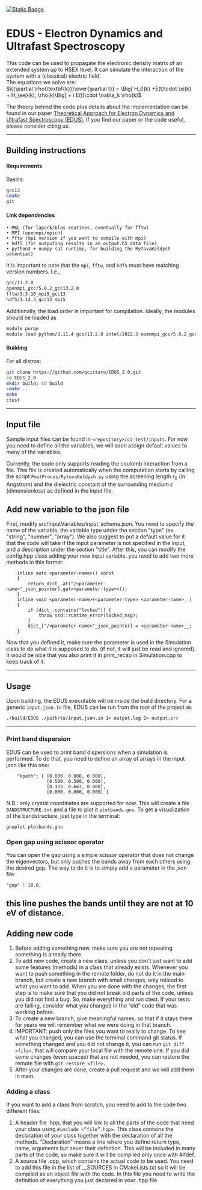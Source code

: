 [![Static Badge](https://img.shields.io/badge/DOI-10.1021%2Facs.jctc.2c00674-blue?style=flat&logo=DOI)
](https://doi.org/10.1021/acs.jctc.2c00674)

# EDUS - Electron Dynamics and Ultrafast Spectroscopy

This code can be used to propagate the electronic density matrix of an extended system up to HSEX level. It can simulate the interaction of the system with a (classical) electric field. \
The equations we solve are:<br />
   $`i{{\partial \rho(\textbf{k})}\over{\partial t}} = \Big[ H_0(k) +E(t)\cdot \xi(k) + H_{ee}(k), \rho(k)\Big] + i E(t)\cdot \nabla_k \rho(k)`$

The theory behind the code plus details about the implementation can be found in our paper [Theoretical Approach for Electron Dynamics and Ultrafast Spectroscopy (EDUS)](https://doi.org/10.1021/acs.jctc.2c00674). If you find our paper or the code useful, please consider citing us.

---

## Building instructions
#### Requirements
Basics:
```bash
gcc13
cmake
git
```
#### Link dependencies
    • MKL (for lapack/blas routines, eventually for fftw)
    • MPI (openmpi/mpich)
    • fftw (mpi version if you want to compile with mpi)
    • hdf5 (for outputing results in an output.h5 data file) 
    • python3 + numpy (at runtime, for building the RytovaKeldysh potential)

It is important to note that the `mpi`, `fftw`, and `hdf5` must have matching version numbers. I.e.,
```bash
gcc/13.2.0
openmpi_gcc/5.0.2_gcc13.2.0
fftw/3.3.10_mpi5_gcc13
hdf5/1.14.3_gcc13_mpi5
```

Additionally, the load order is important for compilation. Ideally, the modules should be loaded as  
```bash
module purge
module load python/3.11.4 gcc/13.2.0 intel/2022.3 openmpi_gcc/5.0.2_gcc13.2.0 fftw/3.3.10_mpi5_gcc13 hdf5/1.14.3_gcc13_mpi5
```


#### Building
For all distros:
```bash
git clone https://github.com/gcistaro/EDUS_2.0.git
cd EDUS_2.0
mkdir build; cd build
cmake ..
make
ctest
```

---

## Input file
Sample input files can be found in `<repository>/ci-test/inputs`. For now you need to define all the variables, we will soon assign default values to many of the variables. 

Currently, the code only supports reading the coulomb interaction from a file. This file is created automatically when the computation starts by calling the script `PostProces/RytovaKeldysh.py` using the screening length $`r_0`$ (in Angstrom) and the dielectric constant of the surrounding medium $`\epsilon`$ (dimensionless) as defined in the input file. 

[comment]: # (by calling it as `PostProces/RytovaKeldysh.py <nk1> <nk2> <nk3> file_tb.dat`, where `<nk1> <nk2> <nk3>` are the number of kpoints in each cartesian direction and `file_tb.dat` is the Wannier90 output that will be used in the computation. )

## Add new variable to the json file
First, modify src/InputVariables/input_schema.json. 
You need to specify the name of the variable, the variable type under the section "type" (ex. "string", "number", "array").
We also suggest to put a default value for it that the code will take if the input parameter is not specified in the input, and a description under the section "title".
After this, you can modify the config.hpp class adding your new input variable. you need to add two more methods in this format:
```///<title>
    inline auto <parameter-name>() const
    {
        return dict_.at("/<parameter-name>"_json_pointer).get<<parameter-type>>();
    }
    inline void <parameter-name>(<parameter-type> <parameter-name>__)
    {
        if (dict_.contains("locked")) {
            throw std::runtime_error(locked_msg);
        }
        dict_["/<parameter-name>"_json_pointer] = <parameter-name>__;
    }
```
Now that you defined it, make sure the parameter is used in the Simulation class to do what it is supposed to do.
(if not, it will just be read and ignored).
It would be nice that you also print it in print_recap in Simulation.cpp to keep track of it.

---

## Usage

Upon building, the EDUS executable will be inside the build directory. For a generic `input.json.in` file, EDUS can be run from the root of the project as
```
./build/EDUS ./path/to/input.json.in 1> output.log 2> output.err
```

---
### Print band dispersion
EDUS can be used to print band dispersions when a simulation is performed. To do that, you need to define an array of arrays 
in the input json like this one: 
```
    "kpath": [ [0.000, 0.000, 0.000],
               [0.500, 0.500, 0.000],
               [0.333, 0.667, 0.000],
               [0.000, 0.000, 0.000] ]

```
N.B.: only crystal coordinates are supported for now. This will create a file `BANDSTRUCTURE.txt` and a file to plot it
`plotbands.gnu`. To get a visualization of the bandstructure, just type in the terminal:
```
gnuplot plotbands.gnu
```

### Open gap using scissor operator
You can open the gap using a simple scissor operator that does not change the eigenvectors, but only pushes the bands away from each others using the desired gap. The way to do it is to simply add a parameter in the json file: 
```
"gap" : 10.0,
```
this line pushes the bands until they are not at 10 eV of distance. 
---

## Adding new code
1. Before adding something new, make sure you are not repeating something is already there.
2. To add new code, create a new class, unless you don’t just want to add some features (methods) in a class that already exists. Whenever you want to push something in the remote folder, do not do it in the main branch, but create a new branch with small changes, only related to what you want to add. When you are done with the changes, the first step is to make sure that you did not break old parts of the code, unless you did not find a bug. So, make everything and run ctest. If your tests are failing, consider what you changed in the “old” code that was working before. 
3. To create a new branch, give meaningful names, so that if it stays there for years we will remember what we were doing in that branch.
4. IMPORTANT:  push only the files you want to really to change. To see what you changed, you can use the terminal command git status. If something changed and you did not change it, you can run `git diff <file>`, that will compare your local file with the remote one. If you did some changes (even spaces) that are not needed, you can restore the remote file with `git restore <file>`.
5. After your changes are done, create a pull request and we will add them in main.

### Adding a class
If you want to add a class from scratch, you need to add to the code two different files:
1. A header file .hpp, that you will link to all the parts of the code that need your class using `#include <”file”.hpp>`. This class contains the declaration of your class together with the declaration of all the methods. “Declaration” means a line where you define return type, name, arguments but never their definition. This will be included in many parts of the code, so make sure it will be compiled only once with #ifdef.
2. A source file .cpp, which contains the actual code to be used. You need to add this file in the list of __SOURCES in CMakeLists.txt so it will be compiled as an object file with the code. In this file you need to write the definition of everything you just declared in your .hpp file. 

